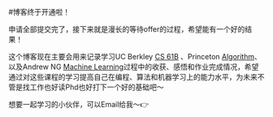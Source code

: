 #博客终于开通啦！

申请全部提交完了，接下来就是漫长的等待offer的过程，希望能有一个好的结果！

这个博客现在主要会用来记录学习UC Berkley [CS 61B](https://people.eecs.berkeley.edu/~jrs/61b/) 、Princeton [Algorithm](https://www.coursera.org/learn/algorithms-part1/)、以及Andrew NG [Machine Learning](https://www.coursera.org/courses?query=machine+learning)过程中的收获、感悟和作业完成情况，希望通过对这些课程的学习提高自己在编程、算法和机器学习上的能力水平，为未来不管是找工作也好读Phd也好打下一个好的基础吧～

想要一起学习的小伙伴，可以Email给我～👉